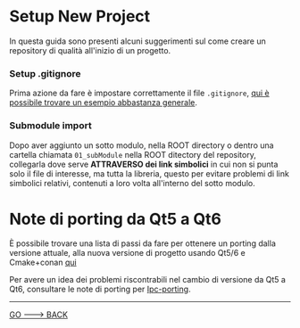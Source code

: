 # Setup New Project

In questa guida sono presenti alcuni suggerimenti sul come creare un repository di qualità all'inizio di un progetto.

### Setup .gitignore

Prima azione da fare è impostare correttamente il file `.gitignore`, [qui è possibile trovare un esempio abbastanza generale](./general-GitIgnore.txt).

### Submodule import

Dopo aver aggiunto un sotto modulo, nella ROOT directory o dentro una cartella chiamata `01_subModule` nella ROOT ditectory del repository, collegarla dove serve **ATTRAVERSO dei link simbolici** in cui non si punta solo il file di interesse, ma tutta la libreria, questo per evitare problemi di link simbolici relativi, contenuti a loro volta all'interno del sotto modulo.

# Note di porting da Qt5 a Qt6

È possibile trovare una lista di passi da fare per ottenere un porting dalla versione attuale, alla nuova versione di progetto usando Qt5/6 e Cmake+conan [qui](portingQt5-6Note.md)

Per avere un idea dei problemi riscontrabili nel cambio di versione da Qt5 a Qt6, consultare le note di porting per [Ipc-porting](Note_porting_da_qt5_a_qt6_di_IPC.md).

---

[GO ---> BACK](../README.md)
